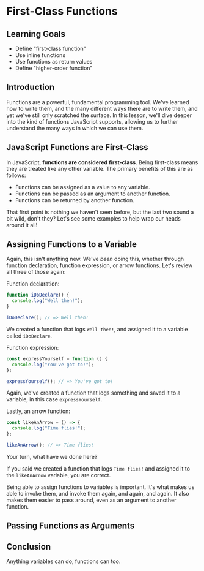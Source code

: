 # First-Class Functions

## Learning Goals

- Define "first-class function"
- Use inline functions
- Use functions as return values
- Define "higher-order function"

## Introduction

Functions are a powerful, fundamental programming tool. We've learned how to
write them, and the many different ways there are to write them, and yet we've
still only scratched the surface. In this lesson, we'll dive deeper into the
kind of functions JavaScript supports, allowing us to further understand the
many ways in which we can use them.

## JavaScript Functions are First-Class

In JavaScript, **functions are considered first-class**. Being first-class means
they are treated like any other variable. The primary benefits of this are as
follows:

- Functions can be assigned as a value to any variable.
- Functions can be passed as an argument to another function.
- Functions can be returned by another function.

That first point is nothing we haven't seen before, but the last two sound a bit
wild, don't they? Let's see some examples to help wrap our heads around it all!

## Assigning Functions to a Variable

Again, this isn't anything new. We've _been_ doing this, whether through
function declaration, function expression, or arrow functions. Let's review all
three of those again:

Function declaration:

```js
function iDoDeclare() {
  console.log("Well then!");
}

iDoDeclare(); // => Well then!
```

We created a function that logs `Well then!`, and assigned it to a
variable called `iDoDeclare`.

Function expression:

```js
const expressYourself = function () {
  console.log("You've got to!");
};

expressYourself(); // => You've got to!
```

Again, we've created a function that logs something and saved it to a variable,
in this case `expressYourself`.

Lastly, an arrow function:

```js
const likeAnArrow = () => {
  console.log("Time flies!");
};

likeAnArrow(); // => Time flies!
```

Your turn, what have we done here?

If you said we created a function that logs `Time flies!` and assigned it to the
`likeAnArrow` variable, you are correct.

Being able to assign functions to variables is important. It's what makes us
able to invoke them, and invoke them again, and again, and again. It also makes
them easier to pass around, even as an argument to another function.

## Passing Functions as Arguments

## Conclusion

Anything variables can do, functions can too.
